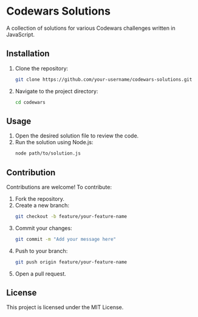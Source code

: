 # Codewars Solutions

A collection of solutions for various Codewars challenges written in JavaScript.

## Installation

1. Clone the repository:
   ```bash
   git clone https://github.com/your-username/codewars-solutions.git
   ```
2. Navigate to the project directory:
   ```bash
   cd codewars
   ```

## Usage

1. Open the desired solution file to review the code.
2. Run the solution using Node.js:
   ```bash
   node path/to/solution.js
   ```

## Contribution

Contributions are welcome! To contribute:

1. Fork the repository.
2. Create a new branch:
   ```bash
   git checkout -b feature/your-feature-name
   ```
3. Commit your changes:
   ```bash
   git commit -m "Add your message here"
   ```
4. Push to your branch:
   ```bash
   git push origin feature/your-feature-name
   ```
5. Open a pull request.

## License

This project is licensed under the MIT License.
